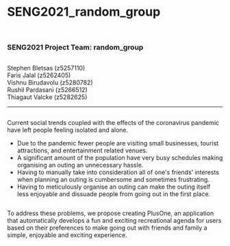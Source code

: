 # SENG2021_random_group

` `  
### SENG2021 Project Team: random_group 

` `  
Stephen Bletsas (z5257110)  
Faris Jalal (z5262405)  
Vishnu Birudavolu (z5280782)  
Rushil Pardasani (z5266512)  
Thiagaut Valcke (z5282625)  

***
` `  
Current social trends coupled with the effects of the coronavirus pandemic have left people feeling isolated and alone.

  * Due to the pandemic fewer people are visiting small businesses, tourist attractions, and entertainment related venues. 
  * A significant amount of the population have very busy schedules making organising an outing an unnecessary hassle.
  * Having to manually take into consideration all of one's friends’ interests when planning an outing is cumbersome and sometimes frustrating.
  * Having to meticulously organise an outing can make the outing itself less enjoyable and dissuade people from going out in the first place.



` `  
To address these problems, we propose creating PlusOne, an application that automatically develops a fun and exciting recreational agenda for users based on their preferences to make going out with friends and family a simple, enjoyable and exciting experience. 
